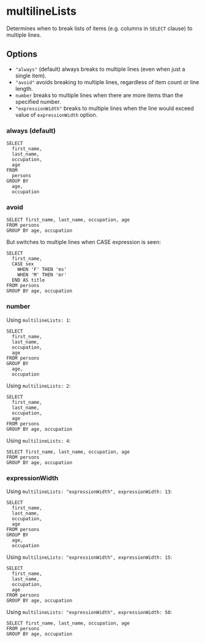 # multilineLists

Determines when to break lists of items (e.g. columns in `SELECT` clause) to multiple lines.

## Options

- `"always"` (default) always breaks to multiple lines (even when just a single item).
- `"avoid"` avoids breaking to multiple lines, regardless of item count or line length.
- `number` breaks to multiple lines when there are more items than the specified number.
- `"expressionWidth"` breaks to multiple lines when the line would exceed value of `expressionWidth` option.

### always (default)

```
SELECT
  first_name,
  last_name,
  occupation,
  age
FROM
  persons
GROUP BY
  age,
  occupation
```

### avoid

```
SELECT first_name, last_name, occupation, age
FROM persons
GROUP BY age, occupation
```

But switches to multiple lines when CASE expression is seen:

```
SELECT
  first_name,
  CASE sex
    WHEN 'F' THEN 'ms'
    WHEN 'M' THEN 'mr'
  END AS title
FROM persons
GROUP BY age, occupation
```

### number

Using `multilineLists: 1`:

```
SELECT
  first_name,
  last_name,
  occupation,
  age
FROM persons
GROUP BY
  age,
  occupation
```

Using `multilineLists: 2`:

```
SELECT
  first_name,
  last_name,
  occupation,
  age
FROM persons
GROUP BY age, occupation
```

Using `multilineLists: 4`:

```
SELECT first_name, last_name, occupation, age
FROM persons
GROUP BY age, occupation
```

### expressionWidth

Using `multilineLists: "expressionWidth", expressionWidth: 13`:

```
SELECT
  first_name,
  last_name,
  occupation,
  age
FROM persons
GROUP BY
  age,
  occupation
```

Using `multilineLists: "expressionWidth", expressionWidth: 15`:

```
SELECT
  first_name,
  last_name,
  occupation,
  age
FROM persons
GROUP BY age, occupation
```

Using `multilineLists: "expressionWidth", expressionWidth: 50`:

```
SELECT first_name, last_name, occupation, age
FROM persons
GROUP BY age, occupation
```
